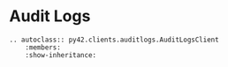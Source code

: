 # Audit Logs

```eval_rst
.. autoclass:: py42.clients.auditlogs.AuditLogsClient
    :members:
    :show-inheritance:
```
